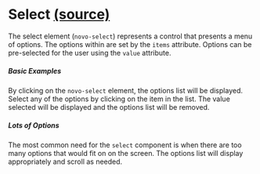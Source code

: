 Select [(source)](https://github.com/bullhorn/novo-elements/blob/master/src/elements/select)
============================================================================================

The select element (`novo-select`) represents a control that presents a menu of options. The options within are set by the `items` attribute. Options can be pre\-selected for the user using the `value` attribute.

  

##### Basic Examples

By clicking on the `novo-select` element, the options list will be displayed. Select any of the options by clicking on the item in the list. The value selected will be displayed and the options list will be removed.

<code-example example="basic-select"></code-example>

##### Lots of Options

The most common need for the `select` component is when there are too many options that would fit on on the screen. The options list will display appropriately and scroll as needed.

<code-example example="long-select"></code-example>
